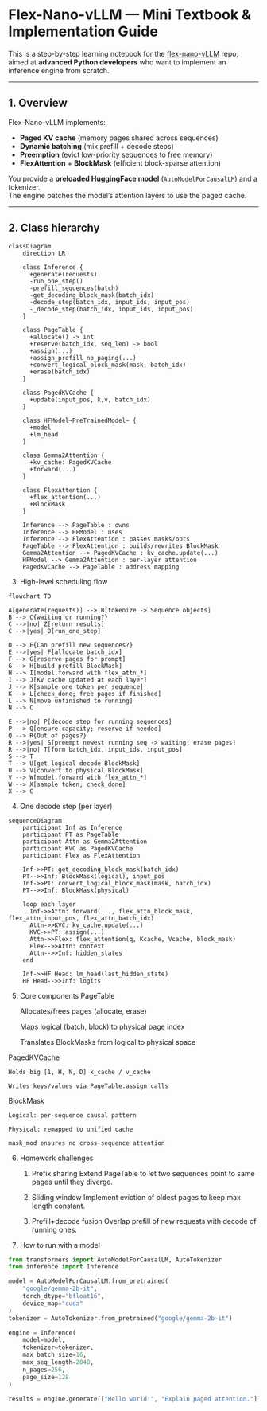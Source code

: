 # Flex-Nano-vLLM — Mini Textbook & Implementation Guide

This is a step-by-step learning notebook for the [flex-nano-vLLM](https://github.com/changjonathanc/flex-nano-vllm) repo, aimed at **advanced Python developers** who want to implement an inference engine from scratch.

---

## 1. Overview

Flex-Nano-vLLM implements:
- **Paged KV cache** (memory pages shared across sequences)
- **Dynamic batching** (mix prefill + decode steps)
- **Preemption** (evict low-priority sequences to free memory)
- **FlexAttention** + **BlockMask** (efficient block-sparse attention)

You provide a **preloaded HuggingFace model** (`AutoModelForCausalLM`) and a tokenizer.  
The engine patches the model’s attention layers to use the paged cache.

---

## 2. Class hierarchy

```mermaid
classDiagram
    direction LR

    class Inference {
      +generate(requests)
      -run_one_step()
      -prefill_sequences(batch)
      -get_decoding_block_mask(batch_idx)
      -decode_step(batch_idx, input_ids, input_pos)
      -_decode_step(batch_idx, input_ids, input_pos)
    }

    class PageTable {
      +allocate() -> int
      +reserve(batch_idx, seq_len) -> bool
      +assign(...)
      +assign_prefill_no_paging(...)
      +convert_logical_block_mask(mask, batch_idx)
      +erase(batch_idx)
    }

    class PagedKVCache {
      +update(input_pos, k,v, batch_idx)
    }

    class HFModel~PreTrainedModel~ {
      +model
      +lm_head
    }

    class Gemma2Attention {
      +kv_cache: PagedKVCache
      +forward(...)
    }

    class FlexAttention {
      +flex_attention(...)
      +BlockMask
    }

    Inference --> PageTable : owns
    Inference --> HFModel : uses
    Inference --> FlexAttention : passes masks/opts
    PageTable --> FlexAttention : builds/rewrites BlockMask
    Gemma2Attention --> PagedKVCache : kv_cache.update(...)
    HFModel --> Gemma2Attention : per-layer attention
    PagedKVCache --> PageTable : address mapping
```

3. High-level scheduling flow
   
```mermaid
flowchart TD

A[generate(requests)] --> B[tokenize -> Sequence objects]
B --> C{waiting or running?}
C -->|no| Z[return results]
C -->|yes| D[run_one_step]

D --> E{Can prefill new sequences?}
E -->|yes| F[allocate batch_idx]
F --> G[reserve pages for prompt]
G --> H[build prefill BlockMask]
H --> I[model.forward with flex_attn_*]
I --> J[KV cache updated at each layer]
J --> K[sample one token per sequence]
K --> L[check_done; free pages if finished]
L --> N[move unfinished to running]
N --> C

E -->|no| P[decode step for running sequences]
P --> Q[ensure capacity; reserve if needed]
Q --> R{Out of pages?}
R -->|yes| S[preempt newest running seq -> waiting; erase pages]
R -->|no| T[form batch_idx, input_ids, input_pos]
S --> T
T --> U[get logical decode BlockMask]
U --> V[convert to physical BlockMask]
V --> W[model.forward with flex_attn_*]
W --> X[sample token; check_done]
X --> C
```
4. One decode step (per layer)
```mermaid
sequenceDiagram
    participant Inf as Inference
    participant PT as PageTable
    participant Attn as Gemma2Attention
    participant KVC as PagedKVCache
    participant Flex as FlexAttention

    Inf->>PT: get_decoding_block_mask(batch_idx)
    PT-->>Inf: BlockMask(logical), input_pos
    Inf->>PT: convert_logical_block_mask(mask, batch_idx)
    PT-->>Inf: BlockMask(physical)

    loop each layer
      Inf->>Attn: forward(..., flex_attn_block_mask, flex_attn_input_pos, flex_attn_batch_idx)
      Attn->>KVC: kv_cache.update(...)
      KVC->>PT: assign(...)  
      Attn->>Flex: flex_attention(q, Kcache, Vcache, block_mask)
      Flex-->>Attn: context
      Attn-->>Inf: hidden_states
    end

    Inf->>HF Head: lm_head(last_hidden_state)
    HF Head-->>Inf: logits
```
5. Core components
PageTable

    Allocates/frees pages (allocate, erase)

    Maps logical (batch, block) to physical page index

    Translates BlockMasks from logical to physical space

PagedKVCache

    Holds big [1, H, N, D] k_cache / v_cache

    Writes keys/values via PageTable.assign calls

BlockMask

    Logical: per-sequence causal pattern

    Physical: remapped to unified cache

    mask_mod ensures no cross-sequence attention

6. Homework challenges

    1. Prefix sharing
    Extend PageTable to let two sequences point to same pages until they diverge.

    2. Sliding window
    Implement eviction of oldest pages to keep max length constant.

    3. Prefill+decode fusion
    Overlap prefill of new requests with decode of running ones.

7. How to run with a model
```python
from transformers import AutoModelForCausalLM, AutoTokenizer
from inference import Inference

model = AutoModelForCausalLM.from_pretrained(
    "google/gemma-2b-it",
    torch_dtype="bfloat16",
    device_map="cuda"
)
tokenizer = AutoTokenizer.from_pretrained("google/gemma-2b-it")

engine = Inference(
    model=model,
    tokenizer=tokenizer,
    max_batch_size=16,
    max_seq_length=2048,
    n_pages=256,
    page_size=128
)

results = engine.generate(["Hello world!", "Explain paged attention."])
```
